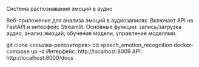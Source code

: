 Система распознавания эмоций в аудио

Веб-приложение для анализа эмоций в аудиозаписях. Включает API на FastAPI и интерфейс Streamlit. Основные функции: запись/загрузка аудио, анализ эмоций, обучение модели, управление моделями.

git clone <ссылка-репозитория>
cd speech_emotion_recognition
docker-compose up -d
    Интерфейс: http://localhost:8009
    API: http://localhost:8000/docs
